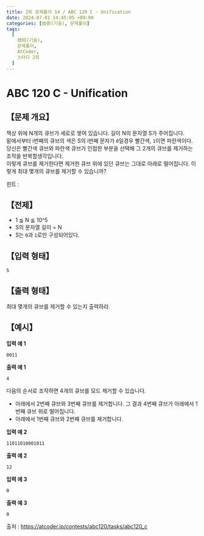```yaml
---
title: 2회 문제풀이 14 / ABC 120 C - Unification
date: 2024-07-01 14:45:05 +09:00
categories: [技術(기술), 문제풀이]
tags:
  [
    技術(기술),
    문제풀이,
    AtCoder,
    스터디 2회
  ]
---
```

# ABC 120 C - Unification
## 【문제 개요】
책상 위에 N개의 큐브가 세로로 쌓여 있습니다. 길이 N의 문자열 S가 주어집니다.<br>
밑에서부터 i번째의 큐브의 색은 S의 i번째 문자가 `0`일경우 빨간색, `1`이면 파란색이다.<br>
당신은 빨간색 큐브와 파란색 큐브가 인접한 부분을 선택해 그 2개의 큐브를 제거하는 조작을 반복할생각입니다.<br>
이렇게 큐브를 제거한다면 제거한 큐브 위에 있던 큐브는 그대로 아래로 떨어집니다. 이렇게 최대 몇개의 큐브를 제거할 수 있습니까?

힌트 : <span style="color:white">깊이 우선 탐색(DFS) 알고리즘</span>

## 【전제】
- 1 ≦ N ≦ 10^5
- S의 문자열 길이 = N
- S는 `0`과 `1`로만 구성되어있다.

## 【입력 형태】
```
S
```

## 【출력 형태】
최대 몇개의 큐브를 제거할 수 있는지 출력하라.

## 【예시】

**입력 예 1**

```
0011
```

**출력 예 1**

```
4
```
다음의 순서로 조작하면 4개의 큐브를 모드 제거할 수 있습니다.
- 아래에서 2번째 큐브와 3번째 큐브를 제거합니다. 그 결과 4번째 큐브가 아래에서 1번째 큐브 위로 떨어집니다.
- 아래에서 1번째 큐브와 2번째 큐브를 제거합니다.

**입력 예 2**

```
11011010001011
```

**출력 예 2**

```
12
```

**입력 예 3**

```
0
```

**출력 예 3**

```
0
```

출처 : <a href="https://atcoder.jp/contests/abc120/tasks/abc120_c">https://atcoder.jp/contests/abc120/tasks/abc120_c</a> 